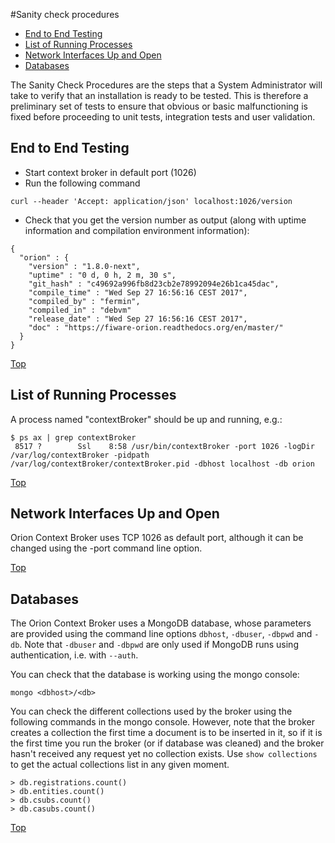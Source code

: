 #<a name="top"></a>Sanity check procedures

* [End to End Testing](#end-to-end-testing)
* [List of Running Processes](#list-of-running-processes)
* [Network Interfaces Up and Open](#network-interfaces-up-and-open)
* [Databases](#databases)

The Sanity Check Procedures are the steps that a System Administrator will take to verify that an installation is
ready to be tested. This is therefore a preliminary set of tests to ensure that obvious or basic malfunctioning
is fixed before proceeding to unit tests, integration tests and user validation.

## End to End Testing

-   Start context broker in default port (1026)
-   Run the following command

```
curl --header 'Accept: application/json' localhost:1026/version
```

-   Check that you get the version number as output (along with uptime
    information and compilation environment information):

```
{
  "orion" : {
    "version" : "1.8.0-next",
    "uptime" : "0 d, 0 h, 2 m, 30 s",
    "git_hash" : "c49692a996fb8d23cb2e78992094e26b1ca45dac",
    "compile_time" : "Wed Sep 27 16:56:16 CEST 2017",
    "compiled_by" : "fermin",
    "compiled_in" : "debvm"
    "release_date" : "Wed Sep 27 16:56:16 CEST 2017",
    "doc" : "https://fiware-orion.readthedocs.org/en/master/"
  }
}
```

[Top](#top)

## List of Running Processes

A process named "contextBroker" should be up and running, e.g.:

```
$ ps ax | grep contextBroker
 8517 ?        Ssl    8:58 /usr/bin/contextBroker -port 1026 -logDir /var/log/contextBroker -pidpath /var/log/contextBroker/contextBroker.pid -dbhost localhost -db orion
```

[Top](#top)

## Network Interfaces Up and Open

Orion Context Broker uses TCP 1026 as default port, although it can be
changed using the -port command line option.

[Top](#top)

## Databases

The Orion Context Broker uses a MongoDB database, whose parameters are
provided using the command line options `dbhost`, `-dbuser`, `-dbpwd`
and `-db`. Note that `-dbuser` and `-dbpwd` are only used if MongoDB
runs using authentication, i.e. with `--auth`.

You can check that the database is working using the mongo console:

```
mongo <dbhost>/<db>
```

You can check the different collections used by the broker using the
following commands in the mongo console. However, note that the broker
creates a collection the first time a document is to be inserted in it,
so if it is the first time you run the broker (or if database was
cleaned) and the broker hasn't received any request yet no collection
exists. Use `show collections` to get the actual collections list in any
given moment.

```
> db.registrations.count()
> db.entities.count()
> db.csubs.count()
> db.casubs.count()
```

[Top](#top)
